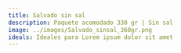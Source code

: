 ```yaml
---
title: Salvado sin sal
description: Paquete acomodado 330 gr | Sin sal
image: ../images/Salvado_sinsal_360gr.png
ideals: Ideales para Lorem ipsum dolor sit amet
---
```

